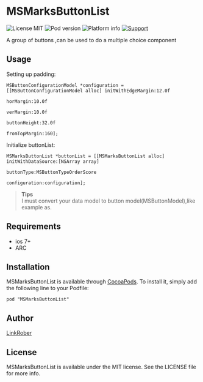 # MSMarksButtonList

![License MIT](https://img.shields.io/dub/l/vibe-d.svg)
![Pod version](http://img.shields.io/cocoapods/v/MSMarksButtonList.svg?style=flat)
![Platform info](http://img.shields.io/cocoapods/p/MSMarksButtonList.svg?style=flat)
[![Support](https://img.shields.io/badge/support-iOS7+-blue.svg?style=flat)](https://www.apple.com/nl/ios/)

A group of buttons ,can be used to do a multiple choice component

## Usage

Setting up padding:

```
MSButtonConfigurationModel *configuration = [[MSButtonConfigurationModel alloc] initWithEdgeMargin:12.0f
                                                                                             horMargin:10.0f
                                                                                             verMargin:10.0f
                                                                                          buttonHeight:32.0f
                                                                                         fromTopMargin:160];

```

Initialize buttonList:

```
MSMarksButtonList *buttonList = [[MSMarksButtonList alloc] initWithDataSource:[NSArray array]
                                                                       buttonType:MSButtonTypeOrderScore
                                                                    configuration:configuration];

```

>**Tips**</br>
I must convert your data model to button model(MSButtonModel),like example as.

## Requirements
* ios 7+
* ARC

## Installation

MSMarksButtonList is available through [CocoaPods](http://cocoapods.org). To install
it, simply add the following line to your Podfile:

`pod "MSMarksButtonList"`


## Author

[LinkRober](http://www.jianshu.com/users/84ae3fbd22e1/latest_articles)

## License

MSMarksButtonList is available under the MIT license. See the LICENSE file for more info.
